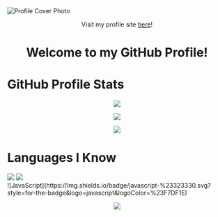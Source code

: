 <img src="https://i.imgur.com/2X1VqNH.png" alt="Profile Cover Photo">
<p align="center">Visit my profile site <a href="https://krcolonia.github.io/" target="_blank">here</a>!</p>

<h1 align="center">Welcome to my GitHub Profile!</h1>

<h1>GitHub Profile Stats</h1>
<p align="center"><img src="https://github-profile-trophy.vercel.app/?username=krcolonia&theme=radical&no-frame=true&no-bg=false&margin-w=4"></p>
<p align="center"><img src="https://github-contributor-stats.vercel.app/api?username=krcolonia&limit=5&theme=dark&combine_all_yearly_contributions=true&hide_border=true"></p>
<p align="center"><img src="https://github-readme-streak-stats.herokuapp.com/?user=NorielAchero&theme=dark&hide_border=true"></p>

<h1>Languages I Know</h1>
<img src="https://img.shields.io/badge/html5-%23E34F26.svg?style=for-the-badge&logo=html5&logoColor=white">
<img src="https://img.shields.io/badge/javascript-%23323330.svg?style=for-the-badge&logo=css&logoColor=%23F7DF1E">
<br>
![JavaScript](https://img.shields.io/badge/javascript-%23323330.svg?style=for-the-badge&logo=javascript&logoColor=%23F7DF1E)
<br>
<p align="center"><a href="https://github.com/krcolonia"><img src="https://github-readme-stats.vercel.app/api/top-langs/?username=krcolonia&theme=dark&layout=compact&hide_border=true"></a></p>

<!--
**krcolonia/krcolonia** is a ✨ _special_ ✨ repository because its `README.md` (this file) appears on your GitHub profile.

Here are some ideas to get you started:

- 🔭 I’m currently working on ...
- 🌱 I’m currently learning ...
- 👯 I’m looking to collaborate on ...
- 🤔 I’m looking for help with ...
- 💬 Ask me about ...
- 📫 How to reach me: ...
- 😄 Pronouns: ...
- ⚡ Fun fact: ...
-->

